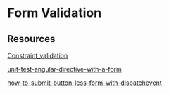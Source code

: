 # Form Validation


## Resources
[Constraint_validation](https://developer.mozilla.org/en-US/docs/Web/Guide/HTML/HTML5/Constraint_validation)

[unit-test-angular-directive-with-a-form](https://stackoverflow.com/questions/52876748/unit-test-angular-directive-with-a-form)

[how-to-submit-button-less-form-with-dispatchevent](https://stackoverflow.com/questions/7166007/how-to-submit-button-less-form-with-dispatchevent)
